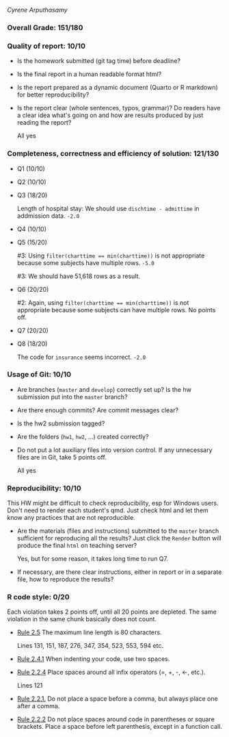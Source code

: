 *Cyrene Arputhasamy*

### Overall Grade: 151/180

### Quality of report: 10/10

- Is the homework submitted (git tag time) before deadline? 

- Is the final report in a human readable format html? 

- Is the report prepared as a dynamic document (Quarto or R markdown) for better reproducibility?

- Is the report clear (whole sentences, typos, grammar)? Do readers have a clear idea what's going on and how are results produced by just reading the report? 

    All yes

### Completeness, correctness and efficiency of solution: 121/130

- Q1 (10/10)

- Q2 (10/10)

- Q3 (18/20)

    Length of hospital stay: We should use `dischtime - admittime` in addmission data. `-2.0`

- Q4 (10/10)

- Q5 (15/20)

    #3: Using `filter(charttime == min(charttime))` is not appropriate because some subjects have multiple rows. `-5.0`
    
    #3: We should have 51,618 rows as a result.


- Q6 (20/20)
    
    #2: Again, using `filter(charttime == min(charttime))` is not appropriate because some subjects can have multiple rows. No points off.

- Q7 (20/20)

- Q8 (18/20)

    The code for `insurance` seems incorrect. `-2.0`
	    
### Usage of Git: 10/10

- Are branches (`master` and `develop`) correctly set up? Is the hw submission put into the `master` branch?

- Are there enough commits? Are commit messages clear? 
          
- Is the hw2 submission tagged? 

- Are the folders (`hw1`, `hw2`, ...) created correctly? 
  
- Do not put a lot auxiliary files into version control. If any unnecessary files are in Git, take 5 points off.

    All yes

### Reproducibility: 10/10

This HW might be difficult to check reproducibility, esp for Windows users. Don't need to render each student's qmd. Just check html and let them know any practices that are not reproducible. 

- Are the materials (files and instructions) submitted to the `master` branch sufficient for reproducing all the results? Just click the `Render` button will produce the final `html` on teaching server? 

    Yes, but for some reason, it takes long time to run Q7.

- If necessary, are there clear instructions, either in report or in a separate file, how to reproduce the results?

### R code style: 0/20

Each violation takes 2 points off, until all 20 points are depleted. The same violation in the same chunk basically does not count.

- [Rule 2.5](https://style.tidyverse.org/syntax.html#long-lines) The maximum line length is 80 characters.  

    Lines 131, 151, 187, 276, 347, 354, 523, 553, 594 etc.

- [Rule 2.4.1](https://style.tidyverse.org/syntax.html#indenting) When indenting your code, use two spaces.  

- [Rule 2.2.4](https://style.tidyverse.org/syntax.html#infix-operators) Place spaces around all infix operators (=, +, -, &lt;-, etc.). 

    Lines 121

- [Rule 2.2.1.](https://style.tidyverse.org/syntax.html#commas) Do not place a space before a comma, but always place one after a comma.  

- [Rule 2.2.2](https://style.tidyverse.org/syntax.html#parentheses) Do not place spaces around code in parentheses or square brackets. Place a space before left parenthesis, except in a function call.
